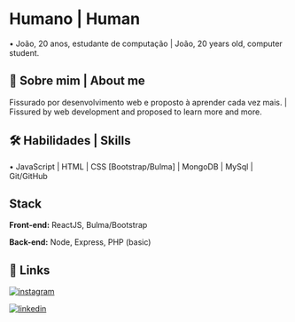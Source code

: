 
# Humano | Human

• João, 20 anos, estudante de computação | João, 20 years old, computer student.
 
## 🚀 Sobre mim | About me
Fissurado por desenvolvimento web e proposto à aprender cada vez mais. | Fissured by web development and proposed to learn more and more.

## 🛠 Habilidades | Skills
• JavaScript | HTML | CSS [Bootstrap/Bulma] | MongoDB | MySql | Git/GitHub


## Stack

**Front-end:** ReactJS, Bulma/Bootstrap

**Back-end:** Node, Express, PHP (basic)


## 🔗 Links
[![instagram](https://img.shields.io/badge/Instagram-E4405F?style=for-the-badge&logo=instagram&logoColor=white)](https://instagram.com/eusoujoaovitor)

[![linkedin](https://img.shields.io/badge/linkedin-0A66C2?style=for-the-badge&logo=linkedin&logoColor=white)](https://www.linkedin.com/in/joão-dev)
